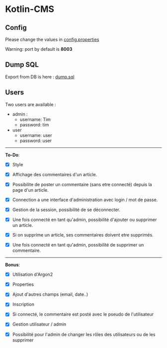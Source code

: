 # Kotlin-CMS

## Config

Please change the values in [config.properties](src/main/kotlin/pardieu/timothé/cms/config.properties)

Warning: port by default is **8003**

## Dump SQL 

Export from DB is here : [dump.sql](dump.sql)

## Users

Two users are available : 
- admin :
  - username: Tim
  - password: tim
- user
  - username: user
  - password: user
  
-----
**To-Do**:

 - [x] Style

 - [x] Affichage des commentaires d'un article.

- [x] Possibilite de poster un commentaire (sans etre connecté) depuis la page d'un article.

 - [x] Connection a une interface d'administration avec login / mot de passe.

 - [x]  Gestion de la session, possibilité de se déconnecter.

 - [x]  Une fois connecté en tant qu'admin, possibilité d'ajouter ou supprimer un article.

 - [x]  Si on supprime un article, ses commentaires doivent etre supprimés.

 - [x]  Une fois connecté en tant qu'admin, possibilité de supprimer un commentaire.

---

**Bonus**: 

 - [x] Utilisation d'Argon2
 - [x] Properties
 - [x] Ajout d'autres champs (email, date..)
 - [x] Inscription
 - [x] Si connecté, le commentaire est posté avec le pseudo de l'utilisateur
 - [x] Gestion utilisateur / admin
 - [x] Possibilité pour l'admin de changer les rôles des utilisateurs ou de les supprimer


